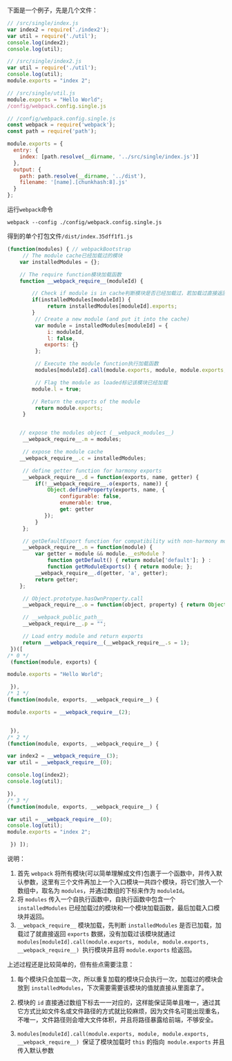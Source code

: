 下面是一个例子，先是几个文件：

```js
// /src/single/index.js
var index2 = require('./index2');
var util = require('./util');
console.log(index2);
console.log(util);

// /src/single/index2.js
var util = require('./util');
console.log(util);
module.exports = "index 2";

// /src/single/util.js
module.exports = "Hello World";
/config/webpack.config.single.js

// /config/webpack.config.single.js
const webpack = require('webpack');
const path = require('path');

module.exports = {
  entry: {
    index: [path.resolve(__dirname, '../src/single/index.js')]
  },
  output: {
    path: path.resolve(__dirname, '../dist'),
    filename: '[name].[chunkhash:8].js'
  }
};
```


运行`webpack`命令
```
webpack --config ./config/webpack.config.single.js
```

得到的单个打包文件`/dist/index.35dff1f1.js`
```js
(function(modules) { // webpackBootstrap
     // The module cache已经加载过的模块
    var installedModules = {};

    // The require function模块加载函数
    function __webpack_require__(moduleId) {

        // Check if module is in cache判断模块是否已经加载过，若加载过直接返回加载的模块
        if(installedModules[moduleId]) {
             return installedModules[moduleId].exports;
        }
         // Create a new module (and put it into the cache)
         var module = installedModules[moduleId] = {
             i: moduleId,
             l: false,
            exports: {}
         };

         // Execute the module function执行加载函数
         modules[moduleId].call(module.exports, module, module.exports, __webpack_require__);

         // Flag the module as loaded标记该模块已经加载
        module.l = true;

        // Return the exports of the module
         return module.exports;
     }


    // expose the modules object (__webpack_modules__)
     __webpack_require__.m = modules;

     // expose the module cache
    __webpack_require__.c = installedModules;

     // define getter function for harmony exports
     __webpack_require__.d = function(exports, name, getter) {
         if(!__webpack_require__.o(exports, name)) {
             Object.defineProperty(exports, name, {
                 configurable: false,
                 enumerable: true,
                 get: getter
            });
         }
     };

     // getDefaultExport function for compatibility with non-harmony modules
     __webpack_require__.n = function(module) {
         var getter = module && module.__esModule ?
             function getDefault() { return module['default']; } :
             function getModuleExports() { return module; };
         __webpack_require__.d(getter, 'a', getter);
         return getter;
    };

     // Object.prototype.hasOwnProperty.call
     __webpack_require__.o = function(object, property) { return Object.prototype.hasOwnProperty.call(object, property); };

     // __webpack_public_path__
     __webpack_require__.p = "";

     // Load entry module and return exports
     return __webpack_require__(__webpack_require__.s = 1);
 })([
/* 0 */
 (function(module, exports) {

module.exports = "Hello World";

 }),
/* 1 */
(function(module, exports, __webpack_require__) {

module.exports = __webpack_require__(2);


 }),
/* 2 */
(function(module, exports, __webpack_require__) {

var index2 = __webpack_require__(3);
var util = __webpack_require__(0);

console.log(index2);
console.log(util);

}),
/* 3 */
(function(module, exports, __webpack_require__) {

var util = __webpack_require__(0);
console.log(util);
module.exports = "index 2";

 }) ]);
```


说明：
1. 首先 `webpack` 将所有模块(可以简单理解成文件)包裹于一个函数中，并传入默认参数，这里有三个文件再加上一个入口模块一共四个模块，将它们放入一个数组中，取名为 `modules`，并通过数组的下标来作为 `moduleId`。
2. 将 `modules` 传入一个自执行函数中，自执行函数中包含一个 `installedModules` 已经加载过的模块和一个模块加载函数，最后加载入口模块并返回。
3. `__webpack_require__` 模块加载，先判断 `installedModules` 是否已加载，加载过了就直接返回 `exports` 数据，没有加载过该模块就通过 `modules[moduleId].call(module.exports, module, module.exports, __webpack_require__) `执行模块并且将 `module.exports` 给返回。


上述过程还是比较简单的，但有些点需要注意：

1. 每个模块只会加载一次，所以重复加载的模块只会执行一次，加载过的模块会放到 `installedModules`，下次需要需要该模块的值就直接从里面拿了。

2. 模块的 `id` 直接通过数组下标去一一对应的，这样能保证简单且唯一，通过其它方式比如文件名或文件路径的方式就比较麻烦，因为文件名可能出现重名，不唯一，文件路径则会增大文件体积，并且将路径暴露给前端，不够安全。

3. `modules[moduleId].call(module.exports, module, module.exports, __webpack_require__) `保证了模块加载时 `this` 的指向` module.exports` 并且传入默认参数